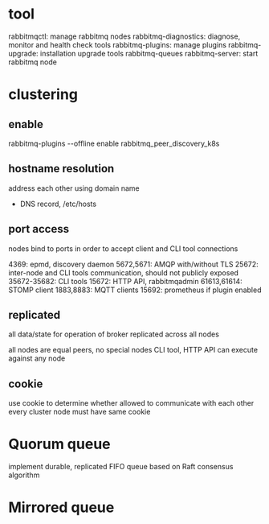 # tool
rabbitmqctl: manage rabbitmq nodes
rabbitmq-diagnostics: diagnose, monitor and health check tools
rabbitmq-plugins: manage plugins
rabbitmq-upgrade: installation upgrade tools
rabbitmq-queues
rabbitmq-server: start rabbitmq node

# clustering
## enable
rabbitmq-plugins --offline enable rabbitmq_peer_discovery_k8s

## hostname resolution
address each other using domain name
  - DNS record, /etc/hosts

## port access
nodes bind to ports in order to accept client and CLI tool connections

4369: epmd, discovery daemon
5672,5671: AMQP with/without TLS
25672: inter-node and CLI tools communication, should not publicly exposed
35672-35682: CLI tools
15672: HTTP API, rabbitmqadmin
61613,61614: STOMP client
1883,8883: MQTT clients
15692: prometheus if plugin enabled

## replicated
all data/state for operation of broker replicated across all nodes

all nodes are equal peers, no special nodes
CLI tool, HTTP API can execute against any node

## cookie
use cookie to determine whether allowed to communicate with each other
every cluster node must have same cookie

# Quorum queue
implement durable, replicated FIFO queue based on Raft consensus algorithm


# Mirrored queue

















